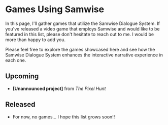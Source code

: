 # Games Using Samwise

In this page, I'll gather games that utilize the Samwise Dialogue System. If you've released a video game that employs Samwise and would like to be featured in this list, please don't hesitate to reach out to me. I would be more than happy to add you.

Please feel free to explore the games showcased here and see how the Samwise Dialogue System enhances the interactive narrative experience in each one.

## Upcoming
- **[Unannounced project]** from *The Pixel Hunt*

## Released
- For now, no games... I hope this list grows soon!!
